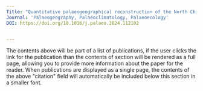 ```yaml
---
Title: "Quantitative palaeogeographical reconstruction of the North China Block during the Carboniferous and Permian transition: Implications of coal accumulation and source rock development "
Journal: 'Palaeogeography, Palaeoclimatology, Palaeoecology'
DOI: https://doi.org/10.1016/j.palaeo.2024.112102


---
```


The contents above will be part of a list of publications, if the user clicks the link for the publication than the contents of section will be rendered as a full page, allowing you to provide more information about the paper for the reader. When publications are displayed as a single page, the contents of the above "citation" field will automatically be included below this section in a smaller font.
